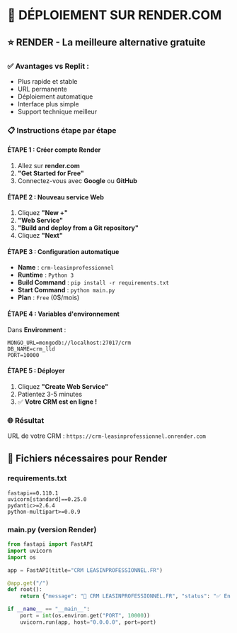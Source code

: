 # 🚀 DÉPLOIEMENT SUR RENDER.COM

## ⭐ RENDER - La meilleure alternative gratuite

### ✅ Avantages vs Replit :
- Plus rapide et stable
- URL permanente
- Déploiement automatique
- Interface plus simple
- Support technique meilleur

### 📋 Instructions étape par étape

#### ÉTAPE 1 : Créer compte Render
1. Allez sur **render.com**
2. **"Get Started for Free"**
3. Connectez-vous avec **Google** ou **GitHub**

#### ÉTAPE 2 : Nouveau service Web
1. Cliquez **"New +"**
2. **"Web Service"**
3. **"Build and deploy from a Git repository"**
4. Cliquez **"Next"**

#### ÉTAPE 3 : Configuration automatique
- **Name** : `crm-leasinprofessionnel`
- **Runtime** : `Python 3`
- **Build Command** : `pip install -r requirements.txt`
- **Start Command** : `python main.py`
- **Plan** : `Free` (0$/mois)

#### ÉTAPE 4 : Variables d'environnement
Dans **Environment** :
```
MONGO_URL=mongodb://localhost:27017/crm
DB_NAME=crm_lld
PORT=10000
```

#### ÉTAPE 5 : Déployer
1. Cliquez **"Create Web Service"**
2. Patientez 3-5 minutes
3. ✅ **Votre CRM est en ligne !**

### 🌐 Résultat
URL de votre CRM : `https://crm-leasinprofessionnel.onrender.com`

## 🎯 Fichiers nécessaires pour Render

### requirements.txt
```
fastapi==0.110.1
uvicorn[standard]==0.25.0
pydantic>=2.6.4
python-multipart>=0.0.9
```

### main.py (version Render)
```python
from fastapi import FastAPI
import uvicorn
import os

app = FastAPI(title="CRM LEASINPROFESSIONNEL.FR")

@app.get("/")
def root():
    return {"message": "🚗 CRM LEASINPROFESSIONNEL.FR", "status": "✅ En ligne sur Render !"}

if __name__ == "__main__":
    port = int(os.environ.get("PORT", 10000))
    uvicorn.run(app, host="0.0.0.0", port=port)
```